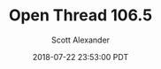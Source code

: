 ---
layout: podcast
title: "Open Thread 106.5"
author: Scott Alexander
description: https://slatestarcodex.com/2018/07/22/ot106-5/
date: 2018-07-22 23:53:00 PDT
length: 643397
duration: 161
guid: ot106-5
---